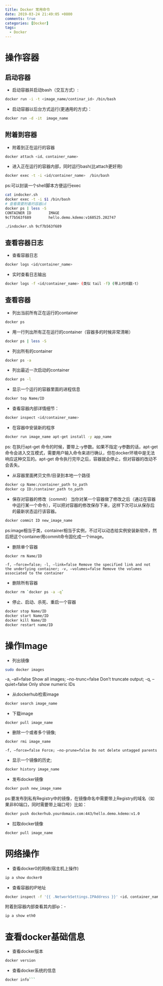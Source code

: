 ```yaml
---
title: Docker 常用命令
date: 2019-03-24 21:49:05 +0800
comments: true
categories: [Docker]
tags:
  - Docker
---
```


# 操作容器

## 启动容器

- 启动容器并启动bash（交互方式）:

``` bash
docker run -i -t <image_name/continar_id> /bin/bash
```

- 启动容器以后台方式运行(更通用的方式)：

``` bash
docker run -d -it  image_name
```

<!--more-->

## 附着到容器

- 附着到正在运行的容器

``` bash
docker attach <id、container_name>
```

- 进入正在运行的容器内部，同时运行bash(比attach更好用)

``` bash
docker exec -t -i <id/container_name>  /bin/bash
```

ps:可以封装一个shell脚本方便运行exec 

``` bash
cat indocker.sh 
docker exec -t -i $1 /bin/bash
# 查看需要附着的容器id
docker ps | less -S
CONTAINER ID        IMAGE                                                 
9cf7b563f689        hello.demo.kdemo:v160525.202747

./indocker.sh 9cf7b563f689 
```

## 查看容器日志


- 查看容器日志

``` bash
docker logs <id/container_name>
```

- 实时查看日志输出

``` bash
docker logs -f <id/container_name> (类似 tail -f) (带上时间戳-t）
```

## 查看容器

- 列出当前所有正在运行的container

``` bash
docker ps
```

- 用一行列出所有正在运行的container（容器多的时候非常清晰）

``` bash
docker ps | less -S
```

- 列出所有的container

``` bash
docker ps -a  
```

- 列出最近一次启动的container

``` bash
docker ps -l 
```

- 显示一个运行的容器里面的进程信息

``` bash
docker top Name/ID  
```

- 查看容器内部详情细节：

``` bash
docker inspect <id/container_name>
```

- 在容器中安装新的程序

``` bash
docker run image_name apt-get install -y app_name  
```

ps: 在执行apt-get 命令的时候，要带上-y参数。如果不指定-y参数的话，apt-get命令会进入交互模式，需要用户输入命令来进行确认，但在docker环境中是无法响应这种交互的。apt-get 命令执行完毕之后，容器就会停止，但对容器的改动不会丢失。

- 从容器里面拷贝文件/目录到本地一个路径

``` bash
docker cp Name:/container_path to_path  
docker cp ID:/container_path to_path
```

- 保存对容器的修改（commit） 当你对某一个容器做了修改之后（通过在容器中运行某一个命令），可以把对容器的修改保存下来，这样下次可以从保存后的最新状态运行该容器。

``` bash
docker commit ID new_image_name  
```

ps:image相当于类，container相当于实例，不过可以动态给实例安装新软件，然后把这个container用commit命令固化成一个image。

- 删除单个容器

``` bash
docker rm Name/ID 
```

 ```
 -f, –force=false; -l, –link=false Remove the specified link and not the underlying container; -v, –volumes=false Remove the volumes associated to the container
 ```


- 删除所有容器

``` bash
docker rm `docker ps -a -q`  
```

- 停止、启动、杀死、重启一个容器

``` bash
docker stop Name/ID  
docker start Name/ID  
docker kill Name/ID  
docker restart name/ID

```

# 操作Image
- 列出镜像

``` bash
sudo docker images
```
-a, –all=false Show all images; –no-trunc=false Don’t truncate output; -q, –quiet=false Only show numeric IDs

- 从dockerhub检索image

``` bash
docker search image_name
```
- 下载image

``` bash
docker pull image_name
```
- 删除一个或者多个镜像;

``` bash
docker rmi image_name  
```

`-f, –force=false Force; –no-prune=false Do not delete untagged parents`

- 显示一个镜像的历史;

``` bash
docker history image_name
```
- 发布docker镜像

``` bash
docker push new_image_name
```
ps:要发布到私有Registry中的镜像，在镜像命名中需要带上Registry的域名（如果非80端口，同时需要带上端口号）比如：

``` bash
docker push dockerhub.yourdomain.com:443/hello.demo.kdemo:v1.0
```
- 拉取docker镜像

``` bash
docker pull image_name
```

# 网络操作


- 查看docker0的网络(宿主机上操作)

``` bash
ip a show docker0
```
- 查看容器的IP地址

``` bash
docker inspect -f '{{ .NetworkSettings.IPAddress }}' <id、container_name>
```
附着到容器内部查看其内部ip：- 


``` bash
ip a show eth0
```
# 查看docker基础信息

- 查看docker版本

``` bash
docker version
```
- 查看docker系统的信息

``` bash
docker info```